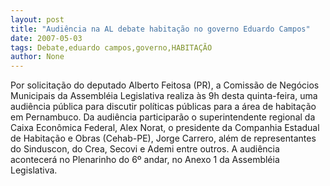 ```yaml
---
layout: post
title: "Audiência na AL debate habitação no governo Eduardo Campos"
date: 2007-05-03
tags: Debate,eduardo campos,governo,HABITAÇÃO
author: None
---
```

Por solicitação do deputado Alberto Feitosa (PR), a Comissão de Negócios Municipais da Assembléia Legislativa realiza às 9h desta quinta-feira, uma audiência pública para discutir políticas públicas para a área de habitação em Pernambuco.
Da audiência participarão o superintendente regional da Caixa Econômica Federal, Alex Norat, o presidente da Companhia Estadual de Habitação e Obras (Cehab-PE), Jorge Carrero, além de representantes do Sinduscon, do Crea, Secovi e Ademi entre outros.
A audiência acontecerá no Plenarinho do 6º andar, no Anexo 1 da Assembléia Legislativa. 